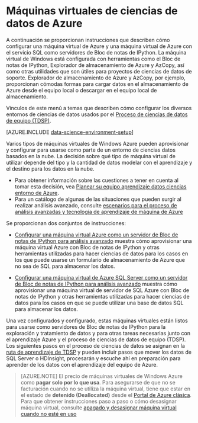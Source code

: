 <properties
    pageTitle="Máquinas virtuales de ciencias de datos de Azure | Microsoft Azure"
    description="Establecer el una máquina Virtual de datos de ciencias"
    services="machine-learning"
    documentationCenter=""
    authors="bradsev"
    manager="jhubbard" 
    editor="cgronlun"  />

<tags
    ms.service="machine-learning"
    ms.workload="data-services"
    ms.tgt_pltfrm="na"
    ms.devlang="na"
    ms.topic="article"
    ms.date="09/19/2016"
    ms.author="xibingao;bradsev" />

# <a name="data-science-virtual-machines-in-azure"></a>Máquinas virtuales de ciencias de datos de Azure

A continuación se proporcionan instrucciones que describen cómo configurar una máquina virtual de Azure y una máquina virtual de Azure con el servicio SQL como servidores de Bloc de notas de IPython. La máquina virtual de Windows está configurada con herramientas como el Bloc de notas de IPython, Explorador de almacenamiento de Azure y AzCopy, así como otras utilidades que son útiles para proyectos de ciencias de datos de soporte. Explorador de almacenamiento de Azure y AzCopy, por ejemplo, proporcionan cómodas formas para cargar datos en el almacenamiento de Azure desde el equipo local o descargar en el equipo local de almacenamiento. 

Vínculos de este menú a temas que describen cómo configurar los diversos entornos de ciencias de datos usados por el [Proceso de ciencias de datos de equipo (TDSP)](data-science-process-overview.md).

[AZURE.INCLUDE [data-science-environment-setup](../../includes/cap-setup-environments.md)]

Varios tipos de máquinas virtuales de Windows Azure pueden aprovisionar y configurar para usarse como parte de un entorno de ciencias datos basados en la nube. La decisión sobre qué tipo de máquina virtual de utilizar depende del tipo y la cantidad de datos modelar con el aprendizaje y el destino para los datos en la nube. 

* Para obtener información sobre las cuestiones a tener en cuenta al tomar esta decisión, vea [Planear su equipo aprendizaje datos ciencias entorno de Azure](machine-learning-data-science-plan-your-environment.md). 
* Para un catálogo de algunas de las situaciones que pueden surgir al realizar análisis avanzado, consulte [escenarios para el proceso de análisis avanzadas y tecnología de aprendizaje de máquina de Azure](machine-learning-data-science-plan-sample-scenarios.md)

Se proporcionan dos conjuntos de instrucciones:

* [Configurar una máquina virtual Azure como un servidor de Bloc de notas de IPython para análisis avanzado](machine-learning-data-science-setup-virtual-machine.md) muestra cómo aprovisionar una máquina virtual Azure con Bloc de notas de IPython y otras herramientas utilizadas para hacer ciencias de datos para los casos en los que puede usarse un formulario de almacenamiento de Azure que no sea de SQL para almacenar los datos.

* [Configurar una máquina virtual de Azure SQL Server como un servidor de Bloc de notas de IPython para análisis avanzado](machine-learning-data-science-setup-sql-server-virtual-machine.md) muestra cómo aprovisionar una máquina virtual de servidor de SQL Azure con Bloc de notas de IPython y otras herramientas utilizadas para hacer ciencias de datos para los casos en que se puede utilizar una base de datos SQL para almacenar los datos.

Una vez configurados y configurado, estas máquinas virtuales están listos para usarse como servidores de Bloc de notas de IPython para la exploración y tratamiento de datos y para otras tareas necesarias junto con el aprendizaje Azure y el proceso de ciencias de datos de equipo (TDSP). Los siguientes pasos en el proceso de ciencias de datos se asignan en la [ruta de aprendizaje de TDSP](https://azure.microsoft.com/documentation/learning-paths/cortana-analytics-process/) y pueden incluir pasos que mover los datos de SQL Server o HDInsight, procesarán y escuche ahí en preparación para aprender de los datos con el aprendizaje del equipo de Azure.


> [AZURE.NOTE] El precio de máquinas virtuales de Windows Azure como **pagar solo por lo que usa**. Para asegurarse de que no se facturación cuando no se utiliza la máquina virtual, tiene que estar en el estado de **detenido (Deallocated)** desde el [Portal de Azure clásica](http://manage.windowsazure.com/). Para que obtener instrucciones paso a paso o cómo desasignar máquina virtual, consulte [apagado y desasignar máquina virtual cuando no esté en uso](machine-learning-data-science-setup-virtual-machine.md#shutdown)
 
